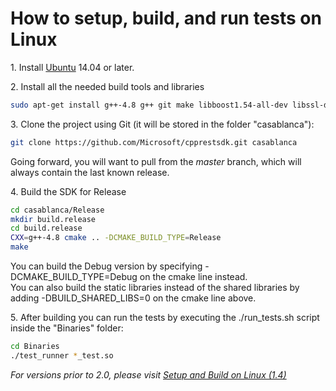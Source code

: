 # How to setup, build, and run tests on Linux

1\. Install [Ubuntu](http://www.ubuntu.com/download) 14.04 or later.  

2\. Install all the needed build tools and libraries  

```bash
sudo apt-get install g++-4.8 g++ git make libboost1.54-all-dev libssl-dev cmake
```

3\. Clone the project using Git (it will be stored in the folder "casablanca"):  

```bash
git clone https://github.com/Microsoft/cpprestsdk.git casablanca
```

Going forward, you will want to pull from the _master_ branch, which will always contain the last known release.  

4\. Build the SDK for Release  

```bash
cd casablanca/Release
mkdir build.release
cd build.release
CXX=g++-4.8 cmake .. -DCMAKE_BUILD_TYPE=Release
make
```

You can build the Debug version by specifying -DCMAKE_BUILD_TYPE=Debug on the cmake line instead.  
You can also build the static libraries instead of the shared libraries by adding -DBUILD_SHARED_LIBS=0 on the cmake line above.

5\. After building you can run the tests by executing the ./run_tests.sh script inside the "Binaries" folder:  

```bash
cd Binaries
./test_runner *_test.so
```

_For versions prior to 2.0, please visit [Setup and Build on Linux (1.4)](https://casablanca.codeplex.com/wikipage?title=Setup%20and%20Build%20on%20Linux%20%281.4%29&referringTitle=Setup%20and%20Build%20on%20Linux)_
